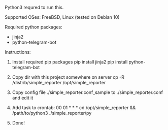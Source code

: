 Python3 requred to run this.


Supported OSes:
FreeBSD, Linux (tested on Debian 10)


Required python packages:
- jinja2
- python-telegram-bot


Instructions:
1. Install required pip packages
	pip install jinja2
	pip install python-telegram-bot
	

2. Copy dir with this project somewhere on server
	cp -R /distrib/simple_reporter /opt/simple_reporter

3. Copy config file ./simple_reporter.conf_sample to ./simple_reporter.conf and edit it


4. Add task to crontab:
	00 01 * * * cd /opt/simple_reporter && /path/to/python3 ./simple_reporter/py
	
5. Done!

